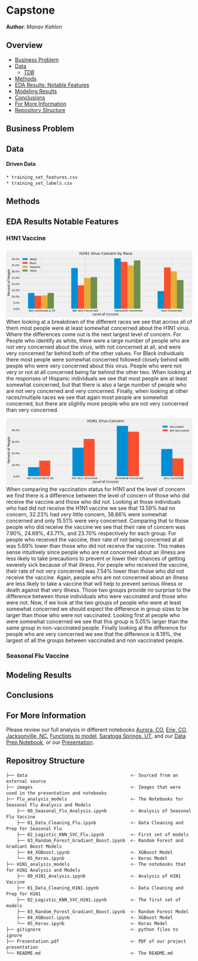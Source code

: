 # Capstone
 
**Author**: *Manav Kahlon*
  
## Overview
- [Business Problem](#Business-Problem)
- [Data](#Data)
   - [*TDB*](./data)
- [Methods](#Methods)
- [EDA Results: Notable Features](#EDA-Results-Notable-Features) 
- [Modeling Results](#Modeling-Results)
- [Conclusions](#Conclusions)
- [For More Information](#For-More-Information)
- [Repository Structure](#Repositroy-Structure)
  

## Business Problem  
 
## Data


 #### Driven Data
    * training_set_features.csv
    * training_set_labels.csv
    
   
## Methods

    
## EDA Results Notable Features


### H1N1 Vaccine

#####
![image](./images/H1N1_and_race.png)
When looking at a breakdown of the different races we see that across all of them most people were at least somewhat concerned about the H1N1 virus. Where the differences come out is the next largest level of concern. For People who identify as white, there were a large number of people who are not very concerned about the virus, with not concerned at all, and were very concerned far behind both of the other values. For Black individuals there most people were somewhat concerned followed closely behind with people who were very concerned about this virus. People who were not very or not at all concerned being far behind the other two. When looking at the responses of Hispanic individuals we see that most people are at least somewhat concerned, but that there is also a large number of people who are not very concerned and very concerned. Finally, when looking at other races/multiple races we see that again most people are somewhat concerned, but there are slightly more people who are not very concerned than very concerned.

![image](./images/H1N1_concern_vaccination.png)
When comparing the vaccination status for H1N1 and the level of concern we find there is a difference between the level of concern of those who did receive the vaccine and those who did not. Looking at those individuals who had did not receive the H1N1 vaccine we see that 13.59% had no concern, 32.23% had very little concern, 38.66% were somewhat concerned and only 15.51% were very concerned. Comparing that to those people who did receive the vaccine we see that their rate of concern was 7.90%, 24.69%, 43.71%, and 23.70% respectively for each group. For people who received the vaccine, their rate of not being concerned at all was 5.69% lower than those who did not receive the vaccine. This makes sense intuitively since people who are not concerned about an illness are less likely to take precautions to prevent or lower their chances of getting severely sick because of that illness. For people who received the vaccine, their rate of not very concerned was 7.54% lower than those who did not receive the vaccine. Again, people who are not concerned about an illness are less likely to take a vaccine that will help to prevent serious illness or death against that very illness. Those two groups provide no surprise to the difference between those individuals who were vaccinated and those who were not. Now, if we look at the two groups of people who were at least somewhat concerned we should expect the difference in group sizes to be larger than those who were not vaccinated. Looking first at people who were somewhat concerned we see that this group is 5.05% larger than the same group in non-vaccinated people. Finally looking at the difference for people who are very concerned we see that the difference is 8.19%, the largest of all the groups between vaccinated and non vaccinated people.


### Seasonal Flu Vaccine

 
## Modeling Results

    
## Conclusions


    
    
## For More Information
Please review our full analysis in different notebooks [Aurora, CO](./notebooks/Aurora_CO_80016.ipynb), [Erie, CO](./notebooks/Erie_CO_80516.ipynb), [Jacksonville, NC](./notebooks/Jacksonville_NC_28546.ipynb), [Functions to model](./notebooks/Phase_4_functions.py), [Saratoga Springs, UT](./notebooks/Saratoga_Springs_UT_84045.ipynb), and our [Data Prep Notebook](./notebooks/zip_code_selection_and_one_model.ipynb), or our [Presentation](./Presentation.pdf).    
    
## Repositroy Structure
```  
├── data                                       <- Sourced from an external source
├── images                                     <- Images that were used in the presentation and notebooks
├── Flu_analysis_models                        <- The Notebooks for Seasonal Flu Analysis and Models
    ├── 00_Seasonal_Flu_Analysis.ipynb         <- Analysis of Seasonal Flu Vaccine  
    ├── 01_Data_Cleaning_Flu.ipynb             <- Data Cleaning and Prep for Seasonal Flu                                   
    ├── 02_Logistic_KNN_SVC_Flu.ipynb          <- First set of models
    ├── 03_Random_Forest_Gradiant_Boost.ipynb  <- Random Forest and Gradiant Boost Models
    ├── 04_XGBoost.ipynb                       <- XGBoost Model
    └── 05_Keras.ipynb                         <- Keras Model 
├── H1N1_analysis_models                       <- The notebooks that for H1N1 Analysis and Models
    ├── 00_H1N1_Analysis.ipynb                 <- Analysis of H1N1 Vaccine
    ├── 01_Data_Cleaning_H1N1.ipynb            <- Data Cleaning and Prep for H1N1
    ├── 02_Logistic_KNN_SVC_H1N1.ipynb         <- The first set of models
    ├── 03_Random_Forest_Gradiant_Boost.ipynb  <- Random Forest Model
    ├── 04_XGBoost.ipynb                       <- XGBoost Model
    └── 05_Keras.ipynb                         <- Keras Model
├── gitignore                                  <- python files to ignore 
├── Presentation.pdf                           <- PDF of our project presentation  
└── README.md                                  <- The README.md
```
